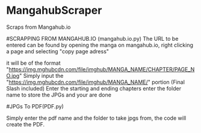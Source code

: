# MangahubScraper
Scraps from Mangahub.io

#SCRAPPING FROM MANGAHUB.IO (mangahub.io.py)
The URL to be entered can be found by opening the manga on mangahub.io, right clicking a page and selecting "copy page adress"

it will be of the format "https://img.mghubcdn.com/file/imghub/MANGA_NAME/CHAPTER/PAGE_NO.jpg"
Simply input the "https://img.mghubcdn.com/file/imghub/MANGA_NAME/" portion (Final Slash included)
Enter the starting and ending chapters
enter the folder name to store the JPGs
and your are done

#JPGs To PDF(PDF.py)

Simply enter the pdf name and the folder to take jpgs from, the code will create the PDF.
